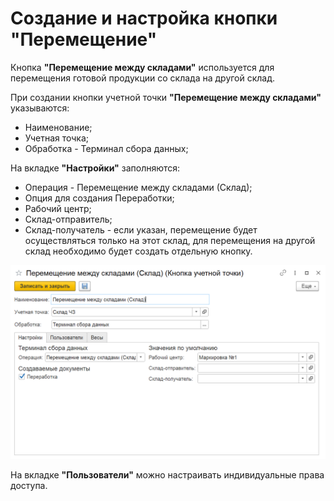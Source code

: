 # Создание и настройка кнопки "Перемещение" 

Кнопка **"Перемещение между складами"** используется для перемещения готовой продукции со склада на другой склад.
 
При создании кнопки учетной точки **"Перемещение между складами"** указываются:

- Наименование;
- Учетная точка;
- Обработка - Терминал сбора данных;
 
На вкладке **"Настройки"** заполняются:

- Операция - Перемещение между складами (Склад);
- Опция для создания Переработки;
- Рабочий центр;
- Склад-отправитель;
- Склад-получатель - если указан, перемещение будет осуществляться только на этот склад, для перемещения на другой склад необходимо будет создать отдельную кнопку.

![1](NastroikaKnopkiPeremeshenie.assets/1.png)

На вкладке **"Пользователи"** можно настраивать индивидуальные права доступа.
